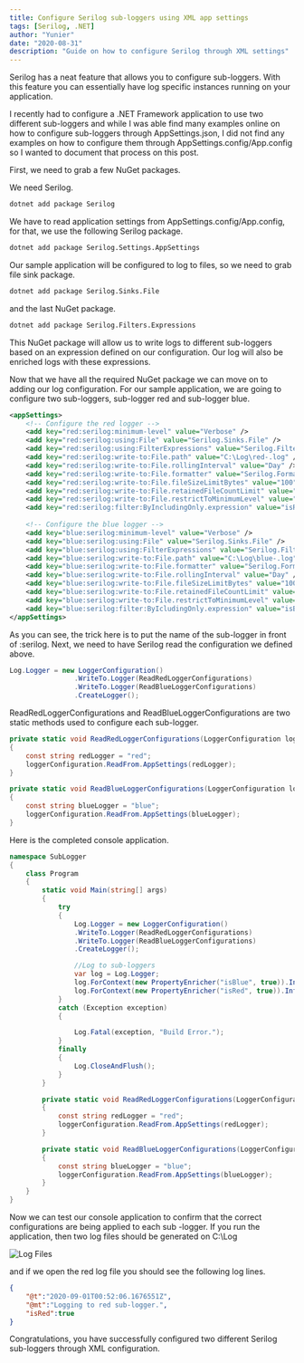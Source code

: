 ```yaml
---
title: Configure Serilog sub-loggers using XML app settings
tags: [Serilog, .NET]
author: "Yunier"
date: "2020-08-31"
description: "Guide on how to configure Serilog through XML settings"
---
```


Serilog has a neat feature that allows you to configure sub-loggers. With this feature you can essentially have log specific instances running on your application. 

I recently had to configure a .NET Framework application to use two different sub-loggers and while I was able find many examples online on how to configure sub-loggers through AppSettings.json, I did not find any examples on how to configure them through AppSettings.config/App.config so I wanted to document that process on this post.

First, we need to grab a few NuGet packages.

We need Serilog.

```bash
dotnet add package Serilog
```

We have to read application settings from AppSettings.config/App.config, for that, we use the following Serilog package.

```bash
dotnet add package Serilog.Settings.AppSettings
```

Our sample application will be configured to log to files, so we need to grab file sink package.

```bash
dotnet add package Serilog.Sinks.File
```

and the last NuGet package.

```bash
dotnet add package Serilog.Filters.Expressions
```

This NuGet package will allow us to write logs to different sub-loggers based on an expression defined on our configuration. Our log will also be enriched logs with these expressions. 

Now that we have all the required NuGet package we can move on to adding our log configuration. For our sample application, we are going to configure two sub-loggers, sub-logger red and sub-logger blue.

```xml
<appSettings>
    <!-- Configure the red logger -->
    <add key="red:serilog:minimum-level" value="Verbose" />
    <add key="red:serilog:using:File" value="Serilog.Sinks.File" />
    <add key="red:serilog:using:FilterExpressions" value="Serilog.Filters.Expressions" />
    <add key="red:serilog:write-to:File.path" value="C:\Log\red-.log" />
    <add key="red:serilog:write-to:File.rollingInterval" value="Day" />
    <add key="red:serilog:write-to:File.formatter" value="Serilog.Formatting.Compact CompactJsonFormatter, Serilog.Formatting.Compact" />
    <add key="red:serilog:write-to:File.fileSizeLimitBytes" value="100" />
    <add key="red:serilog:write-to:File.retainedFileCountLimit" value="10" />
    <add key="red:serilog:write-to:File.restrictToMinimumLevel" value="Verbose" />
    <add key="red:serilog:filter:ByIncludingOnly.expression" value="isRed = true" />
    
    <!-- Configure the blue logger -->
    <add key="blue:serilog:minimum-level" value="Verbose" />
    <add key="blue:serilog:using:File" value="Serilog.Sinks.File" />
    <add key="blue:serilog:using:FilterExpressions" value="Serilog.Filters.Expressions" />
    <add key="blue:serilog:write-to:File.path" value="C:\Log\blue-.log" />
    <add key="blue:serilog:write-to:File.formatter" value="Serilog.Formatting.Compact.CompactJsonFormatter, Serilog.Formatting.Compact" />
    <add key="blue:serilog:write-to:File.rollingInterval" value="Day" />
    <add key="blue:serilog:write-to:File.fileSizeLimitBytes" value="100" />
    <add key="blue:serilog:write-to:File.retainedFileCountLimit" value="10" />
    <add key="blue:serilog:write-to:File.restrictToMinimumLevel" value="Verbose" />
    <add key="blue:serilog:filter:ByIcludingOnly.expression" value="isBlue = true" />
</appSettings>
```
As you can see, the trick here is to put the name of the sub-logger in front of :serilog. Next, we need to have Serilog read the configuration we defined above. 

```c#
Log.Logger = new LoggerConfiguration()
                .WriteTo.Logger(ReadRedLoggerConfigurations)
                .WriteTo.Logger(ReadBlueLoggerConfigurations)
                .CreateLogger();
```
ReadRedLoggerConfigurations and ReadBlueLoggerConfigurations are two static methods used to configure each sub-logger. 

```c#
private static void ReadRedLoggerConfigurations(LoggerConfiguration loggerConfiguration)
{
    const string redLogger = "red";
    loggerConfiguration.ReadFrom.AppSettings(redLogger);
}

private static void ReadBlueLoggerConfigurations(LoggerConfiguration loggerConfiguration)
{
    const string blueLogger = "blue";
    loggerConfiguration.ReadFrom.AppSettings(blueLogger);
}
```
Here is the completed console application.

```c#
namespace SubLogger
{
    class Program
    {
        static void Main(string[] args)
        {
            try
            {
                Log.Logger = new LoggerConfiguration()
                .WriteTo.Logger(ReadRedLoggerConfigurations)
                .WriteTo.Logger(ReadBlueLoggerConfigurations)
                .CreateLogger();

                //Log to sub-loggers
                var log = Log.Logger;
                log.ForContext(new PropertyEnricher("isBlue", true)).Information("Logging to blue sub-logger.");
                log.ForContext(new PropertyEnricher("isRed", true)).Information("Logging to red sub-logger.");
            }
            catch (Exception exception)
            {

                Log.Fatal(exception, "Build Error.");
            }
            finally
            {
                Log.CloseAndFlush();
            } 
        }

        private static void ReadRedLoggerConfigurations(LoggerConfiguration loggerConfiguration)
        {
            const string redLogger = "red";
            loggerConfiguration.ReadFrom.AppSettings(redLogger);
        }

        private static void ReadBlueLoggerConfigurations(LoggerConfiguration loggerConfiguration)
        {
            const string blueLogger = "blue";
            loggerConfiguration.ReadFrom.AppSettings(blueLogger);
        }
    }
}
```

Now we can test our console application to confirm that the correct configurations are being applied to each sub -logger. If you run the application, then two log files should be generated on C:\Log

![Log Files](/post/2020/configure-serilog-sub-logger-from-appsettings/logfilesincdrive.PNG)

and if we open the red log file you should see the following log lines.
```json
{
    "@t":"2020-09-01T00:52:06.1676551Z",
    "@mt":"Logging to red sub-logger.",
    "isRed":true
}
```
Congratulations, you have successfully configured two different Serilog sub-loggers through XML configuration.
